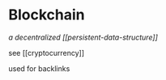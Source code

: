 # Blockchain

_a decentralized [[persistent-data-structure]]_

see [[cryptocurrency]]

used for backlinks

